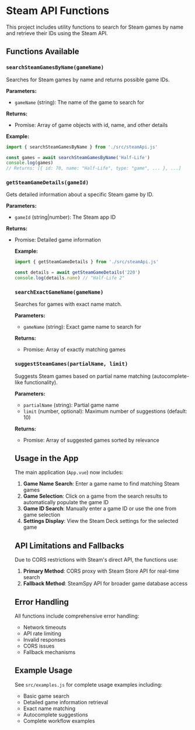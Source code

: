 # Steam API Functions

This project includes utility functions to search for Steam games by name and retrieve their IDs using the Steam API.

## Functions Available

### `searchSteamGamesByName(gameName)`

Searches for Steam games by name and returns possible game IDs.

**Parameters:**
- `gameName` (string): The name of the game to search for

**Returns:** 
- Promise<Array>: Array of game objects with id, name, and other details

**Example:**
```javascript
import { searchSteamGamesByName } from './src/steamApi.js'

const games = await searchSteamGamesByName('Half-Life')
console.log(games)
// Returns: [{ id: 70, name: "Half-Life", type: "game", ... }, ...]
```

### `getSteamGameDetails(gameId)`

Gets detailed information about a specific Steam game by ID.

**Parameters:**
- `gameId` (string|number): The Steam app ID

**Returns:**
- Promise<Object>: Detailed game information

**Example:**
```javascript
import { getSteamGameDetails } from './src/steamApi.js'

const details = await getSteamGameDetails('220')
console.log(details.name) // "Half-Life 2"
```

### `searchExactGameName(gameName)`

Searches for games with exact name match.

**Parameters:**
- `gameName` (string): Exact game name to search for

**Returns:**
- Promise<Array>: Array of exactly matching games

### `suggestSteamGames(partialName, limit)`

Suggests Steam games based on partial name matching (autocomplete-like functionality).

**Parameters:**
- `partialName` (string): Partial game name
- `limit` (number, optional): Maximum number of suggestions (default: 10)

**Returns:**
- Promise<Array>: Array of suggested games sorted by relevance

## Usage in the App

The main application (`App.vue`) now includes:

1. **Game Name Search**: Enter a game name to find matching Steam games
2. **Game Selection**: Click on a game from the search results to automatically populate the game ID
3. **Game ID Search**: Manually enter a game ID or use the one from game selection
4. **Settings Display**: View the Steam Deck settings for the selected game

## API Limitations and Fallbacks

Due to CORS restrictions with Steam's direct API, the functions use:

1. **Primary Method**: CORS proxy with Steam Store API for real-time search
2. **Fallback Method**: SteamSpy API for broader game database access

## Error Handling

All functions include comprehensive error handling:
- Network timeouts
- API rate limiting
- Invalid responses
- CORS issues
- Fallback mechanisms

## Example Usage

See `src/examples.js` for complete usage examples including:
- Basic game search
- Detailed game information retrieval
- Exact name matching
- Autocomplete suggestions
- Complete workflow examples